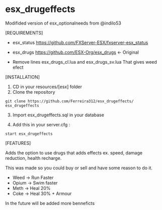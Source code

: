 # esx_drugeffects
Modifided version of esx_optionalneeds from @indilo53

[REQUIREMENTS]

* esx_status https://github.com/FXServer-ESX/fxserver-esx_status

* esx_drugs https://github.com/ESX-Org/esx_drugs <- Original

* Remove lines esx_drugs_cl.lua and esx_drugs_sv.lua That gives weed efect 

[INSTALLATION]

1) CD in your resources/[esx] folder
2) Clone the repository
```
git clone https://github.com/Ferreira312/esx_drugeffects/ esx_drugeffects
```
3) Import esx_drugeffects.sql in your database

4) Add this in your server.cfg :
```
start esx_drugeffects
```

[FEATURES]

Adds the option to use drugs that adds effects ex. speed, damage reduction, health recharge.

This was made so you could buy or sell and have some reason to do it.

* Weed -> Run Faster
* Opium -> Swim faster
* Meth -> Heal 20%
* Coke -> Heal 30% + Armour

In the future will be added more benneficts
